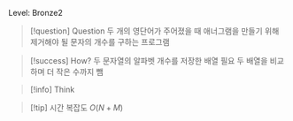 Level: Bronze2

> [!question] Question
> 두 개의 영단어가 주어졌을 때 애너그램을 만들기 위해 제거해야 될 문자의 개수를 구하는 프로그램

> [!success] How?
> 두 문자열의 알파벳 개수를 저장한 배열 필요
> 두 배열을 비교하며 더 작은 수까지 뺌

> [!info] Think

> [!tip] 시간 복잡도
> $O(N+M)$
